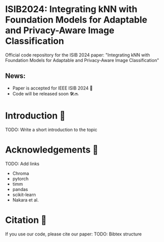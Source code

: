 # ISIB2024: Integrating kNN with Foundation Models for Adaptable and Privacy-Aware Image Classification
Official code repository for the ISIB 2024 paper: "Integrating kNN with Foundation Models for Adaptable and Privacy-Aware Image Classification"

## News:
- Paper is accepted for IEEE ISIB 2024 🎉
- Code will be released soon 🛠️🔜
  
# Introduction 🧠
TODO: Write a short introduction to the topic

# Acknowledgements 👏
TODO: Add links
- Chroma
- pytorch
- timm
- pandas
- scikit-learn
- Nakara et al.

# Citation 📖
If you use our code, please cite our paper:
TODO: Bibtex structure

